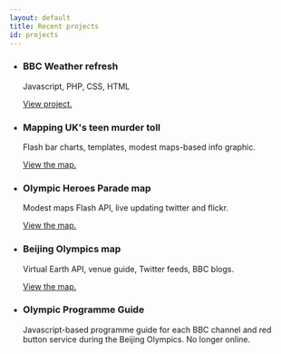 ```yaml
---
layout: default
title: Recent projects
id: projects
---
```


<ul>
  <li>
    <h3>BBC Weather refresh</h3>
    <p class="tech">Javascript, PHP, CSS, HTML</p>
    <a href="http://www.bbc.co.uk/weather">View project.</a>
  </li>
  <li>
    <h3>Mapping UK's teen murder toll</h3>
    <p class="tech">Flash bar charts, templates, modest maps-based info graphic.</p>
    <a href="http://news.bbc.co.uk/1/hi/uk/7780497.stm">View the map.</a>
  </li>

  <li>
    <h3>Olympic Heroes Parade map</h3>
    <p class="tech">Modest maps Flash API, live updating twitter and flickr.</p>
    <a href="http://news.bbc.co.uk/sport1/hi/olympic_games/7669416.stm">View the map.</a>
  </li>

  <li>
    <h3>Beijing Olympics map</h3>
    <p class="tech">Virtual Earth API, venue guide, Twitter feeds, BBC blogs.</p>
    <a href="http://news.bbc.co.uk/sport1/hi/olympics/7493757.stm">View the map.</a>
  </li>

  <li>
    <h3>Olympic Programme Guide</h3>
    <p>Javascript-based programme guide for each BBC channel and red button service during the Beijing Olympics. No longer online.</p>
  </li>
</ul>